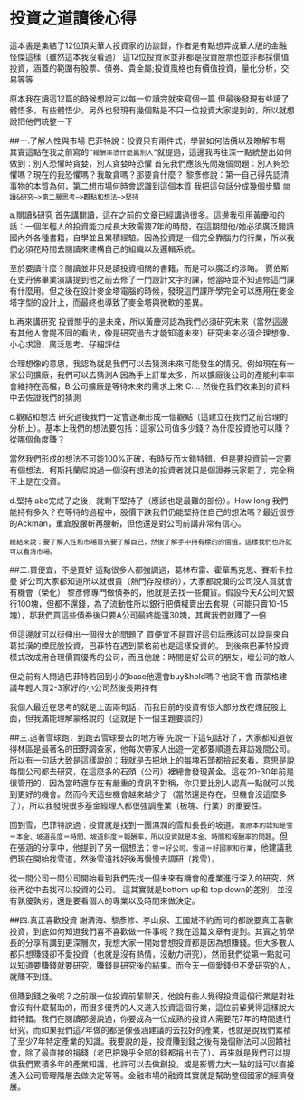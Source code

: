 # 投資之道讀後心得


這本書是集結了12位頂尖華人投資家的訪談錄，作者是有點想弄成華人版的金融怪傑這樣（雖然這本我沒看過）
這12位投資家並非都是投資股票也並非都採價值投資，涵蓋的範圍有股票、債券、貴金屬;投資風格也有價值投資，量化分析，交易等等
 
原本我在讀這12篇的時候想說可以每一位讀完就來寫個一篇
但最後發現有些讀了體悟多，有些體悟少。另外也發現有幾個點是不只一位投資大家提到的，所以就想說把他們統整一下
 
##一.了解人性與市場
巴菲特說：投資只有兩件式，學習如何估價以及瞭解市場
其實這點在我之前寫的`“報酬率憑什麼贏別人”`就提過，這邊我再往深一點統整出如何做到：別人恐懼時貪婪，別人貪婪時恐懼
首先我們應該先問幾個問題：別人夠恐懼嗎？現在的我恐懼嗎？我敢貪嗎？那要貪什麼？
黎彥修說：第一自己得先認清事物的本質為何，第二想市場何時會認識到這個本質
我把這句話分成幾個步驟 `閱讀&研究—>第二層思考—>觀點和想法—>堅持`
 
a.閱讀&研究
首先講閱讀，這在之前的文章已經講過很多。這邊我引用黃慶和的話：一個年輕人的投資能力成長大致需要7年的時間，在這期間他/她必須廣泛閱讀國內外各種書籍，自學並且累積經驗。因為投資是一個完全靠腦力的行業，所以我們必須花時間去閱讀來建構自己的組織以及邏輯系統。
 
至於要讀什麼？閱讀並非只是讀投資相關的書籍，而是可以廣泛的涉略。
賈伯斯在史丹佛畢業演講提到他之前去修了一門設計文字的課，他當時並不知道修這門課有什麼用。但之後在設計麥金塔電腦的時候，發現這門課所學完全可以應用在麥金塔字型的設計上，而最終也導致了麥金塔與微軟的差異。
 
b.再來講研究
投資關乎的是未來，所以黃慶河認為我們必須研究未來（當然這邊有其他人會提不同的看法，像是研究過去才能知道未來）研究未來必須合理想像、小心求證、廣泛思考、仔細評估
 
合理想像的意思，我認為就是我們可以去猜測未來可能發生的情況。例如現在有一家公司擴廠，我們可以去猜測A:因為手上訂單太多，所以擴廠後公司的產能利率率會維持在高檔，B:公司擴廠是等待未來的需求上來 C:...
然後在我們收集到的資料中去佐證我們的猜測
 
c.觀點和想法
研究過後我們一定會逐漸形成一個觀點（這建立在我們之前合理的分析上）。基本上我們的想法要包括：這家公司值多少錢？為什麼投資他可以賺？從哪個角度賺？
 
當然我們形成的想法不可能100%正確，有時反而大錯特錯，但是要投資前一定要有個想法。柯斯托蘭尼說過一個沒有想法的投資者就只是個證券玩家罷了，完全稱不上是在投資。
 
d.堅持
abc完成了之後，就剩下堅持了（應該也是最難的部份）。How long 我們能持有多久？在等待的過程中，股價下跌我們仍能堅持住自己的想法嗎？最近很夯的Ackman，重倉股腰斬再腰斬，但他還是對公司前講非常有信心。
 
`總結來說：要了解人性和市場首先要了解自己，然後了解手中持有標的的價值，這樣我們也許就可以看清市場。`
 
##二.買便宜，不是買好
這點很多人都強調過，葛林布雷、霍華馬克思、賽斯卡拉曼
好公司大家都知道所以就很貴（熱門存股標的），大家都說爛的公司沒人買就會有機會（榮化）
黎彥修專門做債券的，他就是去找一些爛貨。假設今天A公司欠銀行100塊，但都不還錢，為了流動性所以銀行把債權賣出去套現（可能只賣10-15塊），那我們買這些債券後只要A公司最終能還30塊，其實我們就賺了一倍
 
但這邊就可以衍伸出一個很大的問題了
買便宜不是買好這句話應該可以說是來自葛拉漢的煙屁股投資，巴菲特在遇到蒙格前也是這樣投資的。
到後來巴菲特投資模式改成用合理價買優秀的公司，而且他說：時間是好公司的朋友，壞公司的敵人
 
但之前有人問過巴菲特若回到小的base他還會buy&hold嗎？他說不會
而蒙格建議年輕人買2-3家好的小公司然後長期持有
 
我個人最近在思考的就是上面兩句話，而我目前的投資有很大部分放在煙屁股上面，但我滿能理解蒙格說的（這就是下一個主題要談的）
 
##三.追著雪球跑，到跑去雪球要去的地方等
先說一下這句話好了，大家都知道彼得林區是最著名的田野調查家，他每次帶家人出遊一定都要順道去拜訪幾間公司。所以有一句話大致是這樣說的：我就是去把地上的每塊石頭都撿起來看，意思是說每間公司都去研究，在這麼多的石頭（公司）裡總會發現黃金。這在20-30年前是很管用的，因為當時還存在有嚴重的資訊不對稱，你只要比別人認真一點就可以找到更好的機會。然而今天這些機會越來越少了（當然還是存在，但機會沒這麼多了）。所以我發現很多基金經理人都很強調產業（板塊、行業）的重要性。
 
回到雪，巴菲特說過：投資就是找到一團濕潤的雪和長長的坡道。`我原本的認知是雪＝本金、坡道長度＝時間、坡道斜度＝報酬率，所以投資就是本金、時間和報酬率的問題`。但在張涵的分享中，他提到了另一個想法：`雪＝好公司、雪道＝好國家和行業`，他建議我們現在開始找雪道，然後雪道找好後再慢慢去調研（找雪）。
 
從一間公司一間公司開始看到我們先找一個未來有機會的產業進行深入的研究，然後再從中去找可以投資的公司。
這其實就是bottom up和 top down的差別，並沒有孰優孰劣，還是要看個人的專業以及時間來做決定。
 
##四.真正喜歡投資
謝清海、黎彥修、李山泉、王國斌不約而同的都說要真正喜歡投資，到底如何知道我們喜不喜歡做一件事呢？我在這篇文章有提到。其實之前學長的分享有講到更深層次，我想大家一開始會想投資都是因為想賺錢。但大多數人都只想賺錢卻不愛投資（也就是沒有熱情，沒動力研究），然而我們從第一點就可以知道要賺錢就要研究，賺錢是研究後的結果。而今天一個愛錢但不愛研究的人，就賺不到錢。
 
但賺到錢之後呢？之前跟一位投資前輩聊天，他說有些人覺得投資這個行業是對社會沒有什麼幫助的，而很多優秀的人又進入投資這個行業，這位前輩覺得這樣說大錯特錯。我們在閱讀那邊說過，你要成為一位成熟的投資人需要花7年的時間進行研究，而如果我們這7年做的都是像張涵建議的去找好的產業，也就是說我們累積了至少7年特定產業的知識。我要說的是，投資賺到錢之後有幾個辦法可以回饋社會，除了最直接的捐錢（老巴把幾乎全部的錢都捐出去了）、再來就是我們可以提供我們累積多年的產業知識，也許可以去做創投，或是影響力大一點的話可以直接進入公司管理階層去做決定等等。金融市場的融資其實就是幫助整個國家的經濟發展。